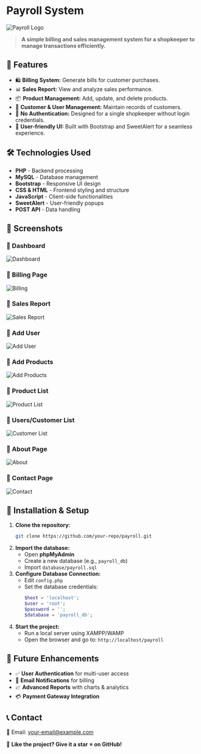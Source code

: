 # Payroll System

![Payroll Logo](assets/Images/Payroll_bill2.png)

> **A simple billing and sales management system for a shopkeeper to manage transactions efficiently.**

## 📌 Features
- 🛍 **Billing System:** Generate bills for customer purchases.
- 📊 **Sales Report:** View and analyze sales performance.
- 📦 **Product Management:** Add, update, and delete products.
- 👥 **Customer & User Management:** Maintain records of customers.
- 📜 **No Authentication:** Designed for a single shopkeeper without login credentials.
- 🎨 **User-friendly UI:** Built with Bootstrap and SweetAlert for a seamless experience.

## 🛠️ Technologies Used
- **PHP** - Backend processing
- **MySQL** - Database management
- **Bootstrap** - Responsive UI design
- **CSS & HTML** - Frontend styling and structure
- **JavaScript** - Client-side functionalities
- **SweetAlert** - User-friendly popups
- **POST API** - Data handling

## 📸 Screenshots
### 🔹 Dashboard
![Dashboard](assets/Images/Screenshots/Dashboard.png)

### 🔹 Billing Page
![Billing](assets/Images/Screenshots/Billing.png)

### 🔹 Sales Report
![Sales Report](assets/Images/Screenshots/sales_report.png)

### 🔹 Add User
![Add User](assets/Images/Screenshots/Add_user.png)

### 🔹 Add Products
![Add Products](assets/Images/Screenshots/Add_product.png)

### 🔹 Product List
![Product List](assets/Images/Screenshots/Product_list.png)

### 🔹 Users/Customer List
![Customer List](assets/Images/Screenshots/User.png)

### 🔹 About Page
![About](assets/Images/Screenshots/About.png)

### 🔹 Contact Page
![Contact](assets/Images/Screenshots/Contact.png)

## 🚀 Installation & Setup
1. **Clone the repository:**
   ```sh
   git clone https://github.com/your-repo/payroll.git
   ```
2. **Import the database:**
   - Open **phpMyAdmin**
   - Create a new database (e.g., `payroll_db`)
   - Import `database/payroll.sql`
3. **Configure Database Connection:**
   - Edit `config.php`
   - Set the database credentials:
     ```php
     $host = 'localhost';
     $user = 'root';
     $password = '';
     $database = 'payroll_db';
     ```
4. **Start the project:**
   - Run a local server using XAMPP/WAMP
   - Open the browser and go to: `http://localhost/payroll`

## 🔮 Future Enhancements
- ✅ **User Authentication** for multi-user access
- 📧 **Email Notifications** for billing
- 📈 **Advanced Reports** with charts & analytics
- 💳 **Payment Gateway Integration**

## 📞 Contact
📧 Email: [your-email@example.com](mailto:your-email@example.com)

🌟 **Like the project? Give it a star ⭐ on GitHub!**

